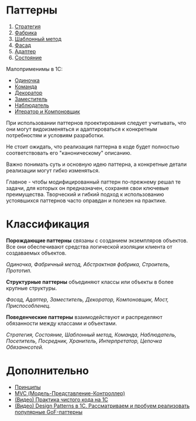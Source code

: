 # Паттерны

1. [Стратегия](./Паттерны/Стратегия.md)
2. [Фабрика](./Паттерны/Фабрика.md)
3. [Шаблонный метод](./Паттерны/ШаблонныйМетод.md)
4. [Фасад](./Паттерны/Фасад.md)
5. [Адаптер](./Паттерны/Адаптер.md)
6. [Состояние](./Паттерны/Состояние.md)

Малоприменимы в 1С:
- [Одиночка](./Паттерны/Одиночка.md)
- [Команда](./Паттерны/Команда.md)
- [Декоратор](./Паттерны/Декоратор.md)
- [Заместитель](./Паттерны/Заместитель.md)
- [Наблюдатель](./Паттерны/Наблюдатель.md)
- [Итератор и Компоновщик](./Паттерны/ИтераторКомпоновщик.md)

При использовании паттернов проектирования следует учитывать, что они могут видоизменяться и адаптироваться к конкретным потребностям и условиям разработки. 

Не стоит ожидать, что реализация паттерна в коде будет полностью соответствовать его "каноническому" описанию. 

Важно понимать суть и основную идею паттерна, а конкретные детали реализации могут гибко изменяться. 

Главное - чтобы модифицированный паттерн по-прежнему решал те задачи, для которых он предназначен, сохраняя свои ключевые преимущества. Творческий и гибкий подход к использованию устоявшихся паттернов часто оправдан и полезен на практике.

# Классификация

**Порождающие паттерны** связаны с созданием экземпляров объектов. Все они обеспечивают средства логической изоляции клиента от создаваемых объектов.

*Одиночка, Фабричный метод, Абстрактная фабрика, Строитель, Прототип.*

**Структурные паттерны** объединяют классы или объекты в более крупные структуры.

*Фасад, Адаптер, Заместитель, Декоратор, Компоновщик, Мост, Приспособленец.*

**Поведенческие паттерны** взаимодействуют и распределяют обязанности между классами и объектами.

*Стратегия, Состояние, Шаблонный метод, Команда, Наблюдатель, Посетитель, Посредник, Хранитель, Интерпретатор, Цепочка Обязаннсотей.*

# Дополнительно
- [Принципы](./Дополнительно/Принципы.md)
- [MVC (Модель-Представление-Контроллер)](./Дополнительно/MVC.md)
- [(Видео) Практика чистого кода на 1С](https://www.youtube.com/live/aI0Pir8UCec?si=SS7G0A62wKNccu5o)
- [(Видео) Design Patterns в 1С. Рассматриваем и пробуем реализовать популярные GoF-паттерны](https://www.youtube.com/live/3cI1AVBBGTY?si=6rZ3aHfEDlmEiMJ2)